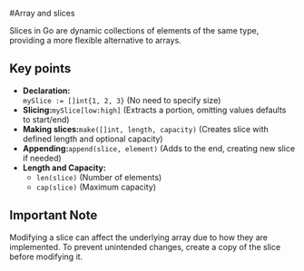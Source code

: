 #Array and slices

Slices in Go are dynamic collections of elements of the same type, providing a more flexible alternative to arrays.

## Key points

- **Declaration:**  
    `mySlice := []int{1, 2, 3}` (No need to specify size)
- **Slicing:**`mySlice[low:high]` (Extracts a portion, omitting values defaults to start/end)
- **Making slices:**`make([]int, length, capacity)` (Creates slice with defined length and optional capacity)
- **Appending:**`append(slice, element)` (Adds to the end, creating new slice if needed)
- **Length and Capacity:**
    - `len(slice)` (Number of elements)
    - `cap(slice)` (Maximum capacity)

## Important Note

Modifying a slice can affect the underlying array due to how they are implemented. To prevent unintended changes, create a copy of the slice before modifying it.